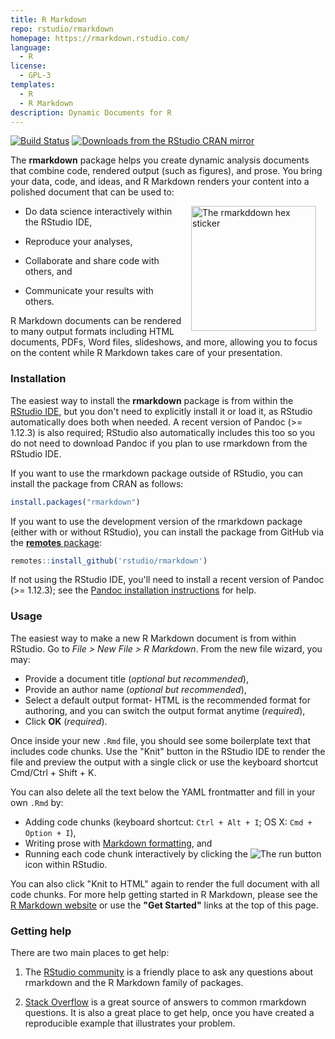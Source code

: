 ```yaml
---
title: R Markdown
repo: rstudio/rmarkdown
homepage: https://rmarkdown.rstudio.com/
language:
  - R
license:
  - GPL-3
templates:
  - R
  - R Markdown
description: Dynamic Documents for R
---
```


[![Build Status](https://travis-ci.org/rstudio/rmarkdown.svg?branch=master)](https://travis-ci.org/rstudio/rmarkdown)
[![Downloads from the RStudio CRAN mirror](https://cranlogs.r-pkg.org/badges/rmarkdown)](https://cran.r-project.org/package=rmarkdown)

The **rmarkdown** package helps you create dynamic analysis documents that combine code, rendered output (such as figures), and prose. You bring your data, code, and ideas, and R Markdown renders your content into a polished document that can be used to:

<img src="https://bookdown.org/yihui/rmarkdown/images/hex-rmarkdown.png" alt="The rmarkddown hex sticker" width="200" style="padding: 0 15px; float: right;"/>

- Do data science interactively within the RStudio IDE,

- Reproduce your analyses,

- Collaborate and share code with others, and

- Communicate your results with others.

R Markdown documents can be rendered to many output formats including HTML documents, PDFs, Word files, slideshows, and more, allowing you to focus on the content while R Markdown takes care of your presentation.

### Installation

The easiest way to install the **rmarkdown** package is from within the [RStudio IDE](http://www.rstudio.com/ide/download/preview), but you don't need to explicitly install it or load it, as RStudio automatically does both when needed. A recent version of Pandoc (>= 1.12.3) is also required; RStudio also automatically includes this too so you do not need to download Pandoc if you plan to use rmarkdown from the RStudio IDE.

If you want to use the rmarkdown package outside of RStudio, you can install the package from CRAN as follows:

```r
install.packages("rmarkdown")
```

If you want to use the development version of the rmarkdown package (either with or without RStudio), you can install the package from GitHub via the [**remotes** package](https://remotes.r-lib.org):

```r
remotes::install_github('rstudio/rmarkdown')
```

If not using the RStudio IDE, you'll need to install a recent version of Pandoc (>= 1.12.3); see the [Pandoc installation instructions](https://rmarkdown.rstudio.com/docs/articles/pandoc.html) for help.

### Usage

The easiest way to make a new R Markdown document is from within RStudio. Go to _File > New File > R Markdown_. From the new file wizard, you may:

- Provide a document title (_optional but recommended_),
- Provide an author name (_optional but recommended_),
- Select a default output format- HTML is the recommended format for authoring, and you can switch the output format anytime (_required_),
- Click **OK** (_required_).

Once inside your new `.Rmd` file, you should see some boilerplate text that includes code chunks. Use the "Knit" button in the RStudio IDE to render the file and preview the output with a single click or use the keyboard shortcut Cmd/Ctrl + Shift + K.

You can also delete all the text below the YAML frontmatter and fill in your own `.Rmd` by:

- Adding code chunks (keyboard shortcut: `Ctrl + Alt + I`; OS X: `Cmd + Option + I`),
- Writing prose with [Markdown formatting](https://www.markdowntutorial.com/), and
- Running each code chunk interactively by clicking the ![The run button](https://rmarkdown.rstudio.com/images/notebook-run-chunk.png) icon within RStudio.

You can also click "Knit to HTML" again to render the full document with all code chunks. For more help getting started in R Markdown, please see the [R Markdown website](https://rmarkdown.rstudio.com/lesson-1.html) or use the **"Get Started"** links at the top of this page.

### Getting help

There are two main places to get help:

1. The [RStudio community](https://community.rstudio.com/c/R-Markdown) is a friendly place to ask any questions about rmarkdown and the R Markdown family of packages.

1. [Stack Overflow](https://stackoverflow.com/questions/tagged/r-markdown) is a great source of answers to common rmarkdown questions. It is also a great place to get help, once you have created a reproducible example that illustrates your problem.
